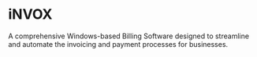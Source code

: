 # iNVOX
A comprehensive Windows-based Billing Software designed to streamline and automate the invoicing and payment processes for businesses. 
